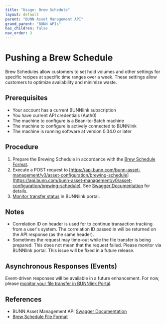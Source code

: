 ```yaml
---
title: "Usage: Brew Schedule"
layout: default
parent: "BUNN Asset Management API"
grand_parent: "BUNN APIs"
has_children: false
nav_order: 3
---
```


# Pushing a Brew Schedule

Brew Schedules allow customers to set hold volumes and other settings for specific recipes at specific time ranges over a week. These settings allow customers to optimize availability and minimize waste.

## Prerequisites

- Your account has a current BUNNlink subscription
- You have current API credentials (Auth0)
- The machine to configure is a Bean-to-Batch machine
- The machine to configure is actively connected to BUNNlink
- The machine is running software at version 0.34.0 or later

## Procedure

1. Prepare the Brewing Schedule in accordance with the [Brew Schedule Format](brew-schedule-format).
2. Execute a POST request to [https://api.bunn.com/bunn-asset-management/v0/asset-configuration/brewing-schedule](https://api.bunn.com/bunn-asset-management/v0/asset-configuration/brewing-schedule). See [Swagger Documentation](https://api.bunn.com/bunn-asset-management/swagger-ui/) for details.
3. [Monitor transfer status](monitoring-transfers) in BUNNlink portal.

## Notes

- Correlation ID on header is used for to continue transaction tracking from a user's system. The correlation ID passed in will be returned on the API response (as the same header).
- Sometimes the request may time-out while the file transfer is being prepared. This does not mean that the request failed. Please monitor via BUNNlink portal. This issue will be fixed in a future release.

## Asynchronous Responses (Events)

Event-driven responses will be available in a future enhancement. For now, please [monitor your file transfer in BUNNlink Portal](monitoring-transfers).

## References
- BUNN Asset Management API [Swagger Documentation](https://api.bunn.com/bunn-asset-management/swagger-ui/) 
- [Brew Schedule File Format](brew-schedule-format)
